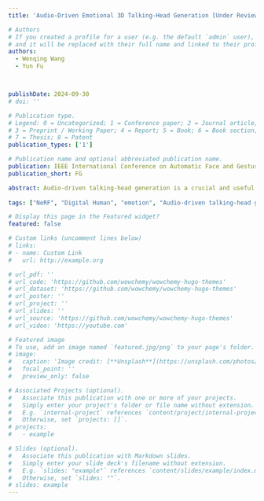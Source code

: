 ```yaml
---
title: 'Audio-Driven Emotional 3D Talking-Head Generation [Under Review]'

# Authors
# If you created a profile for a user (e.g. the default `admin` user), write the username (folder name) here
# and it will be replaced with their full name and linked to their profile.
authors:
  - Wenqing Wang
  - Yun Fu



publishDate: 2024-09-30
# doi: ''

# Publication type.
# Legend: 0 = Uncategorized; 1 = Conference paper; 2 = Journal article;
# 3 = Preprint / Working Paper; 4 = Report; 5 = Book; 6 = Book section;
# 7 = Thesis; 8 = Patent
publication_types: ['1']

# Publication name and optional abbreviated publication name.
publication: IEEE International Conference on Automatic Face and Gesture Recognition
publication_short: FG

abstract: Audio-driven talking-head generation is a crucial and useful technology in virtual human interaction and film- making applications. Recent advancements have focused on improving the image fidelity and lip-synchronization. How- ever, generating accurate emotional expressions is an impor- tant aspect of realistic talking-head generation, which has remained underexplored in previous works. In this paper, we present a novel framework for synthesizing high-fidelity, audio- driven video portraits with accurate emotional expressions. Specifically, we utilize a variational autoencoder (VAE)-based audio-to-motion module to generate facial landmarks. These landmarks are concatenated with emotional embeddings to produce emotional landmarks through our motion-to-emotion module. These emotional landmarks are then used to render realistic emotional talking-head video using a Neural Radiance Fields (NeRF)-based emotion-to-video module. Additionally, we propose a pose sampling method that generates natural idle- state (non-speaking) videos in response to silent audio inputs. Extensive experiments show that our method demonstrates high-fidelity emotion generation compared to previous methods.
 
tags: ["NeRF", "Digital Human", "emotion", "Audio-driven talking-head generation"]

# Display this page in the Featured widget?
featured: false

# Custom links (uncomment lines below)
# links:
# - name: Custom Link
#   url: http://example.org

# url_pdf: ''
# url_code: 'https://github.com/wowchemy/wowchemy-hugo-themes'
# url_dataset: 'https://github.com/wowchemy/wowchemy-hugo-themes'
# url_poster: ''
# url_project: ''
# url_slides: ''
# url_source: 'https://github.com/wowchemy/wowchemy-hugo-themes'
# url_video: 'https://youtube.com'

# Featured image
# To use, add an image named `featured.jpg/png` to your page's folder.
# image:
#   caption: 'Image credit: [**Unsplash**](https://unsplash.com/photos/pLCdAaMFLTE)'
#   focal_point: ''
#   preview_only: false

# Associated Projects (optional).
#   Associate this publication with one or more of your projects.
#   Simply enter your project's folder or file name without extension.
#   E.g. `internal-project` references `content/project/internal-project/index.md`.
#   Otherwise, set `projects: []`.
# projects:
#   - example

# Slides (optional).
#   Associate this publication with Markdown slides.
#   Simply enter your slide deck's filename without extension.
#   E.g. `slides: "example"` references `content/slides/example/index.md`.
#   Otherwise, set `slides: ""`.
# slides: example
---
```

